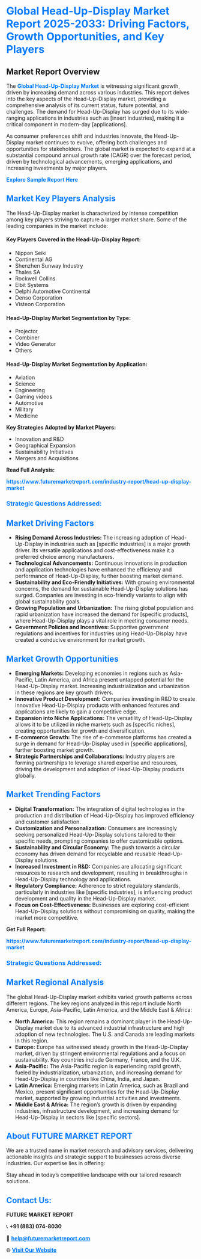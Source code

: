 <h1 style="color: #007BFF;">Global Head-Up-Display Market Report 2025-2033: Driving Factors, Growth Opportunities, and Key Players</h1>

<section id="overview">
<h2>Market Report Overview</h2>
<p>The <a href="https://www.futuremarketreport.com/industry-report/head-up-display-market" style="color: #007BFF; text-decoration: none;"><strong>Global Head-Up-Display Market</strong></a> is witnessing significant growth, driven by increasing demand across various industries. This report delves into the key aspects of the Head-Up-Display market, providing a comprehensive analysis of its current status, future potential, and challenges. The demand for Head-Up-Display has surged due to its wide-ranging applications in industries such as [insert industries], making it a critical component in modern-day [applications].</p>
<p>As consumer preferences shift and industries innovate, the Head-Up-Display market continues to evolve, offering both challenges and opportunities for stakeholders. The global market is expected to expand at a substantial compound annual growth rate (CAGR) over the forecast period, driven by technological advancements, emerging applications, and increasing investments by major players.</p>
</section>

<section id="overview">
<p><a href="https://www.futuremarketreport.com/request-sample/reportId=41966" style="color: #007BFF; text-decoration: none;"><strong>Explore Sample Report Here</strong></a></p>
</section>

<section id="key-players">
<h2 style="color: #007BFF;">Market Key Players Analysis</h2>
<p>The Head-Up-Display market is characterized by intense competition among key players striving to capture a larger market share. Some of the leading companies in the market include:</p>
<h4>Key Players Covered in the Head-Up-Display Report:</h4>
<ul><li>Nippon Seiki</li><li>Continental AG</li><li>Shenzhen Sunway Industry</li><li>Thales SA</li><li>Rockwell Collins</li><li>Elbit Systems</li><li>Delphi Automotive Continental</li><li>Denso Corporation</li><li>Visteon Corporation</li></ul>
<h4>Head-Up-Display Market Segmentation by Type:</h4>
<ul><li>Projector</li><li>Combiner</li><li>Video Generator</li><li>Others</li></ul>

<h4>Head-Up-Display Market Segmentation by Application:</h4>
<ul><li>Aviation</li><li>Science</li><li>Engineering</li><li>Gaming videos</li><li>Automotive</li><li>Military</li><li>Medicine</li></ul>
<p><strong>Key Strategies Adopted by Market Players:</strong></p>
<ul>
<li>Innovation and R&D</li>
<li>Geographical Expansion</li>
<li>Sustainability Initiatives</li>
<li>Mergers and Acquisitions</li>
</ul>
</section>

<section>
<p><strong>Read Full Analysis: </strong></p><a href="https://www.futuremarketreport.com/industry-report/head-up-display-market" style="color: #007BFF; text-decoration: none;"><strong>https://www.futuremarketreport.com/industry-report/head-up-display-market</strong></a>
<h3 style="color: #007BFF;">Strategic Questions Addressed:</h3>
</section>

<section id="driving-factors">
<h2 style="color: #007BFF;">Market Driving Factors</h2>
<ul>
<li><strong>Rising Demand Across Industries:</strong> The increasing adoption of Head-Up-Display in industries such as [specific industries] is a major growth driver. Its versatile applications and cost-effectiveness make it a preferred choice among manufacturers.</li>
<li><strong>Technological Advancements:</strong> Continuous innovations in production and application technologies have enhanced the efficiency and performance of Head-Up-Display, further boosting market demand.</li>
<li><strong>Sustainability and Eco-Friendly Initiatives:</strong> With growing environmental concerns, the demand for sustainable Head-Up-Display solutions has surged. Companies are investing in eco-friendly variants to align with global sustainability goals.</li>
<li><strong>Growing Population and Urbanization:</strong> The rising global population and rapid urbanization have increased the demand for [specific products], where Head-Up-Display plays a vital role in meeting consumer needs.</li>
<li><strong>Government Policies and Incentives:</strong> Supportive government regulations and incentives for industries using Head-Up-Display have created a conducive environment for market growth.</li>
</ul>
</section>

<section id="growth-opportunities">
<h2 style="color: #007BFF;">Market Growth Opportunities</h2>
<ul>
<li><strong>Emerging Markets:</strong> Developing economies in regions such as Asia-Pacific, Latin America, and Africa present untapped potential for the Head-Up-Display market. Increasing industrialization and urbanization in these regions are key growth drivers.</li>
<li><strong>Innovative Product Development:</strong> Companies investing in R&D to create innovative Head-Up-Display products with enhanced features and applications are likely to gain a competitive edge.</li>
<li><strong>Expansion into Niche Applications:</strong> The versatility of Head-Up-Display allows it to be utilized in niche markets such as [specific niches], creating opportunities for growth and diversification.</li>
<li><strong>E-commerce Growth:</strong> The rise of e-commerce platforms has created a surge in demand for Head-Up-Display used in [specific applications], further boosting market growth.</li>
<li><strong>Strategic Partnerships and Collaborations:</strong> Industry players are forming partnerships to leverage shared expertise and resources, driving the development and adoption of Head-Up-Display products globally.</li>
</ul>
</section>

<section id="trending-factors">
<h2 style="color: #007BFF;">Market Trending Factors</h2>
<ul>
<li><strong>Digital Transformation:</strong> The integration of digital technologies in the production and distribution of Head-Up-Display has improved efficiency and customer satisfaction.</li>
<li><strong>Customization and Personalization:</strong> Consumers are increasingly seeking personalized Head-Up-Display solutions tailored to their specific needs, prompting companies to offer customizable options.</li>
<li><strong>Sustainability and Circular Economy:</strong> The push towards a circular economy has driven demand for recyclable and reusable Head-Up-Display solutions.</li>
<li><strong>Increased Investment in R&D:</strong> Companies are allocating significant resources to research and development, resulting in breakthroughs in Head-Up-Display technology and applications.</li>
<li><strong>Regulatory Compliance:</strong> Adherence to strict regulatory standards, particularly in industries like [specific industries], is influencing product development and quality in the Head-Up-Display market.</li>
<li><strong>Focus on Cost-Effectiveness:</strong> Businesses are exploring cost-efficient Head-Up-Display solutions without compromising on quality, making the market more competitive.</li>
</ul>
</section>

<section>
<p><strong>Get Full Report: </strong></p><a href="https://www.futuremarketreport.com/industry-report/head-up-display-market" style="color: #007BFF; text-decoration: none;"><strong>https://www.futuremarketreport.com/industry-report/head-up-display-market</strong></a>
<h3 style="color: #007BFF;">Strategic Questions Addressed:</h3>
</section>


<section id="regional-analysis">
<h2 style="color: #007BFF;">Market Regional Analysis</h2>
<p>The global Head-Up-Display market exhibits varied growth patterns across different regions. The key regions analyzed in this report include North America, Europe, Asia-Pacific, Latin America, and the Middle East & Africa:</p>
<ul>
<li><strong>North America:</strong> This region remains a dominant player in the Head-Up-Display market due to its advanced industrial infrastructure and high adoption of new technologies. The U.S. and Canada are leading markets in this region.</li>
<li><strong>Europe:</strong> Europe has witnessed steady growth in the Head-Up-Display market, driven by stringent environmental regulations and a focus on sustainability. Key countries include Germany, France, and the U.K.</li>
<li><strong>Asia-Pacific:</strong> The Asia-Pacific region is experiencing rapid growth, fueled by industrialization, urbanization, and increasing demand for Head-Up-Display in countries like China, India, and Japan.</li>
<li><strong>Latin America:</strong> Emerging markets in Latin America, such as Brazil and Mexico, present significant opportunities for the Head-Up-Display market, supported by growing industrial activities and investments.</li>
<li><strong>Middle East & Africa:</strong> The region’s growth is driven by expanding industries, infrastructure development, and increasing demand for Head-Up-Display in sectors like [specific sectors].</li>
</ul>
</section>

<footer>
<h2 style="color: #007BFF;">About FUTURE MARKET REPORT</h2>
<p>We are a trusted name in market research and advisory services, delivering actionable insights and strategic support to businesses across diverse industries. Our expertise lies in offering:</p>

<p>Stay ahead in today’s competitive landscape with our tailored research solutions.</p>

<h2 style="color: #007BFF;">Contact Us:</h2>
<p><strong>FUTURE MARKET REPORT</strong></p>
<p>📞 <strong>+91 (883) 074-8030</strong></p>
<p>📧 <strong><a href="mailto:help@futuremarketreport.com" style="color: #007BFF;">help@futuremarketreport.com</a></strong></p>
<p>🌐 <strong><a href="https://www.futuremarketreport.com/" style="color: #007BFF;">Visit Our Website</a></strong></p>
</footer>